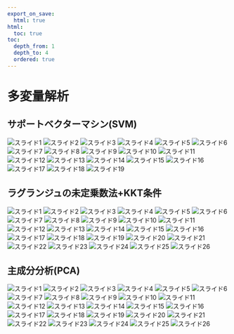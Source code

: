 ```yaml
---
export_on_save:
  html: true
html:
  toc: true
toc:
  depth_from: 1
  depth_to: 4
  ordered: true
---
```


# 多変量解析

## サポートベクターマシン(SVM)

![スライド1](/source/assets/auto_pptx/多変量解析/サポートベクターマシン(SVM)/スライド1.JPG)
![スライド2](/source/assets/auto_pptx/多変量解析/サポートベクターマシン(SVM)/スライド2.JPG)
![スライド3](/source/assets/auto_pptx/多変量解析/サポートベクターマシン(SVM)/スライド3.JPG)
![スライド4](/source/assets/auto_pptx/多変量解析/サポートベクターマシン(SVM)/スライド4.JPG)
![スライド5](/source/assets/auto_pptx/多変量解析/サポートベクターマシン(SVM)/スライド5.JPG)
![スライド6](/source/assets/auto_pptx/多変量解析/サポートベクターマシン(SVM)/スライド6.JPG)
![スライド7](/source/assets/auto_pptx/多変量解析/サポートベクターマシン(SVM)/スライド7.JPG)
![スライド8](/source/assets/auto_pptx/多変量解析/サポートベクターマシン(SVM)/スライド8.JPG)
![スライド9](/source/assets/auto_pptx/多変量解析/サポートベクターマシン(SVM)/スライド9.JPG)
![スライド10](/source/assets/auto_pptx/多変量解析/サポートベクターマシン(SVM)/スライド10.JPG)
![スライド11](/source/assets/auto_pptx/多変量解析/サポートベクターマシン(SVM)/スライド11.JPG)
![スライド12](/source/assets/auto_pptx/多変量解析/サポートベクターマシン(SVM)/スライド12.JPG)
![スライド13](/source/assets/auto_pptx/多変量解析/サポートベクターマシン(SVM)/スライド13.JPG)
![スライド14](/source/assets/auto_pptx/多変量解析/サポートベクターマシン(SVM)/スライド14.JPG)
![スライド15](/source/assets/auto_pptx/多変量解析/サポートベクターマシン(SVM)/スライド15.JPG)
![スライド16](/source/assets/auto_pptx/多変量解析/サポートベクターマシン(SVM)/スライド16.JPG)
![スライド17](/source/assets/auto_pptx/多変量解析/サポートベクターマシン(SVM)/スライド17.JPG)
![スライド18](/source/assets/auto_pptx/多変量解析/サポートベクターマシン(SVM)/スライド18.JPG)
![スライド19](/source/assets/auto_pptx/多変量解析/サポートベクターマシン(SVM)/スライド19.JPG)
## ラグランジュの未定乗数法+KKT条件

![スライド1](/source/assets/auto_pptx/多変量解析/ラグランジュの未定乗数法+KKT条件/スライド1.JPG)
![スライド2](/source/assets/auto_pptx/多変量解析/ラグランジュの未定乗数法+KKT条件/スライド2.JPG)
![スライド3](/source/assets/auto_pptx/多変量解析/ラグランジュの未定乗数法+KKT条件/スライド3.JPG)
![スライド4](/source/assets/auto_pptx/多変量解析/ラグランジュの未定乗数法+KKT条件/スライド4.JPG)
![スライド5](/source/assets/auto_pptx/多変量解析/ラグランジュの未定乗数法+KKT条件/スライド5.JPG)
![スライド6](/source/assets/auto_pptx/多変量解析/ラグランジュの未定乗数法+KKT条件/スライド6.JPG)
![スライド7](/source/assets/auto_pptx/多変量解析/ラグランジュの未定乗数法+KKT条件/スライド7.JPG)
![スライド8](/source/assets/auto_pptx/多変量解析/ラグランジュの未定乗数法+KKT条件/スライド8.JPG)
![スライド9](/source/assets/auto_pptx/多変量解析/ラグランジュの未定乗数法+KKT条件/スライド9.JPG)
![スライド10](/source/assets/auto_pptx/多変量解析/ラグランジュの未定乗数法+KKT条件/スライド10.JPG)
![スライド11](/source/assets/auto_pptx/多変量解析/ラグランジュの未定乗数法+KKT条件/スライド11.JPG)
![スライド12](/source/assets/auto_pptx/多変量解析/ラグランジュの未定乗数法+KKT条件/スライド12.JPG)
![スライド13](/source/assets/auto_pptx/多変量解析/ラグランジュの未定乗数法+KKT条件/スライド13.JPG)
![スライド14](/source/assets/auto_pptx/多変量解析/ラグランジュの未定乗数法+KKT条件/スライド14.JPG)
![スライド15](/source/assets/auto_pptx/多変量解析/ラグランジュの未定乗数法+KKT条件/スライド15.JPG)
![スライド16](/source/assets/auto_pptx/多変量解析/ラグランジュの未定乗数法+KKT条件/スライド16.JPG)
![スライド17](/source/assets/auto_pptx/多変量解析/ラグランジュの未定乗数法+KKT条件/スライド17.JPG)
![スライド18](/source/assets/auto_pptx/多変量解析/ラグランジュの未定乗数法+KKT条件/スライド18.JPG)
![スライド19](/source/assets/auto_pptx/多変量解析/ラグランジュの未定乗数法+KKT条件/スライド19.JPG)
![スライド20](/source/assets/auto_pptx/多変量解析/ラグランジュの未定乗数法+KKT条件/スライド20.JPG)
![スライド21](/source/assets/auto_pptx/多変量解析/ラグランジュの未定乗数法+KKT条件/スライド21.JPG)
![スライド22](/source/assets/auto_pptx/多変量解析/ラグランジュの未定乗数法+KKT条件/スライド22.JPG)
![スライド23](/source/assets/auto_pptx/多変量解析/ラグランジュの未定乗数法+KKT条件/スライド23.JPG)
![スライド24](/source/assets/auto_pptx/多変量解析/ラグランジュの未定乗数法+KKT条件/スライド24.JPG)
![スライド25](/source/assets/auto_pptx/多変量解析/ラグランジュの未定乗数法+KKT条件/スライド25.JPG)
![スライド26](/source/assets/auto_pptx/多変量解析/ラグランジュの未定乗数法+KKT条件/スライド26.JPG)
## 主成分分析(PCA)

![スライド1](/source/assets/auto_pptx/多変量解析/主成分分析(PCA)/スライド1.JPG)
![スライド2](/source/assets/auto_pptx/多変量解析/主成分分析(PCA)/スライド2.JPG)
![スライド3](/source/assets/auto_pptx/多変量解析/主成分分析(PCA)/スライド3.JPG)
![スライド4](/source/assets/auto_pptx/多変量解析/主成分分析(PCA)/スライド4.JPG)
![スライド5](/source/assets/auto_pptx/多変量解析/主成分分析(PCA)/スライド5.JPG)
![スライド6](/source/assets/auto_pptx/多変量解析/主成分分析(PCA)/スライド6.JPG)
![スライド7](/source/assets/auto_pptx/多変量解析/主成分分析(PCA)/スライド7.JPG)
![スライド8](/source/assets/auto_pptx/多変量解析/主成分分析(PCA)/スライド8.JPG)
![スライド9](/source/assets/auto_pptx/多変量解析/主成分分析(PCA)/スライド9.JPG)
![スライド10](/source/assets/auto_pptx/多変量解析/主成分分析(PCA)/スライド10.JPG)
![スライド11](/source/assets/auto_pptx/多変量解析/主成分分析(PCA)/スライド11.JPG)
![スライド12](/source/assets/auto_pptx/多変量解析/主成分分析(PCA)/スライド12.JPG)
![スライド13](/source/assets/auto_pptx/多変量解析/主成分分析(PCA)/スライド13.JPG)
![スライド14](/source/assets/auto_pptx/多変量解析/主成分分析(PCA)/スライド14.JPG)
![スライド15](/source/assets/auto_pptx/多変量解析/主成分分析(PCA)/スライド15.JPG)
![スライド16](/source/assets/auto_pptx/多変量解析/主成分分析(PCA)/スライド16.JPG)
![スライド17](/source/assets/auto_pptx/多変量解析/主成分分析(PCA)/スライド17.JPG)
![スライド18](/source/assets/auto_pptx/多変量解析/主成分分析(PCA)/スライド18.JPG)
![スライド19](/source/assets/auto_pptx/多変量解析/主成分分析(PCA)/スライド19.JPG)
![スライド20](/source/assets/auto_pptx/多変量解析/主成分分析(PCA)/スライド20.JPG)
![スライド21](/source/assets/auto_pptx/多変量解析/主成分分析(PCA)/スライド21.JPG)
![スライド22](/source/assets/auto_pptx/多変量解析/主成分分析(PCA)/スライド22.JPG)
![スライド23](/source/assets/auto_pptx/多変量解析/主成分分析(PCA)/スライド23.JPG)
![スライド24](/source/assets/auto_pptx/多変量解析/主成分分析(PCA)/スライド24.JPG)
![スライド25](/source/assets/auto_pptx/多変量解析/主成分分析(PCA)/スライド25.JPG)
![スライド26](/source/assets/auto_pptx/多変量解析/主成分分析(PCA)/スライド26.JPG)
